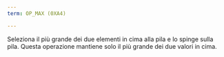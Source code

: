 ```yaml
---
term: OP_MAX (0XA4)

---
```

Seleziona il più grande dei due elementi in cima alla pila e lo spinge sulla pila. Questa operazione mantiene solo il più grande dei due valori in cima.